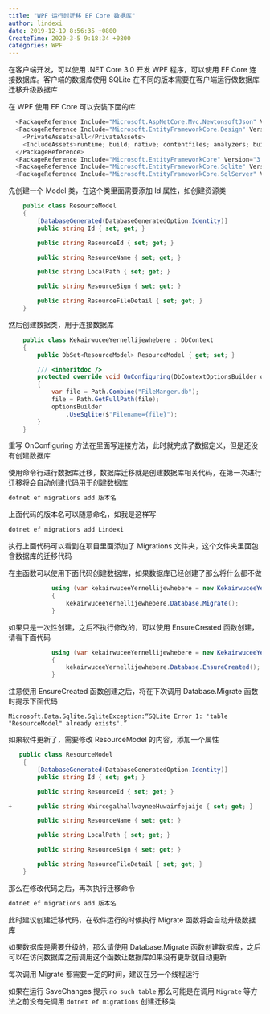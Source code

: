 ```yaml
---
title: "WPF 运行时迁移 EF Core 数据库"
author: lindexi
date: 2019-12-19 8:56:35 +0800
CreateTime: 2020-3-5 9:18:34 +0800
categories: WPF
---
```


在客户端开发，可以使用 .NET Core 3.0 开发 WPF 程序，可以使用 EF Core 连接数据库。客户端的数据库使用 SQLite 在不同的版本需要在客户端运行做数据库迁移升级数据库

<!--more-->


<!-- csdn -->

在 WPF 使用 EF Core 可以安装下面的库

```csharp
  <PackageReference Include="Microsoft.AspNetCore.Mvc.NewtonsoftJson" Version="3.0.0" />
  <PackageReference Include="Microsoft.EntityFrameworkCore.Design" Version="3.0.0">
    <PrivateAssets>all</PrivateAssets>
    <IncludeAssets>runtime; build; native; contentfiles; analyzers; buildtransitive</IncludeAssets>
  </PackageReference>
  <PackageReference Include="Microsoft.EntityFrameworkCore" Version="3.0.0"/>
  <PackageReference Include="Microsoft.EntityFrameworkCore.Sqlite" Version="3.0.0" />
  <PackageReference Include="Microsoft.EntityFrameworkCore.SqlServer" Version="3.0.0" />
```

先创建一个 Model 类，在这个类里面需要添加 Id 属性，如创建资源类

```csharp
    public class ResourceModel
    {
        [DatabaseGenerated(DatabaseGeneratedOption.Identity)]
        public string Id { set; get; }

        public string ResourceId { set; get; }

        public string ResourceName { set; get; }

        public string LocalPath { set; get; }

        public string ResourceSign { set; get; }

        public string ResourceFileDetail { set; get; }
    }
```

然后创建数据类，用于连接数据库

```csharp
    public class KekairwuceeYernellijewhebere : DbContext
    {
        public DbSet<ResourceModel> ResourceModel { get; set; }

        /// <inheritdoc />
        protected override void OnConfiguring(DbContextOptionsBuilder optionsBuilder)
        {
            var file = Path.Combine("FileManger.db");
            file = Path.GetFullPath(file);
            optionsBuilder
                .UseSqlite($"Filename={file}");
        }
    }
```

重写 OnConfiguring 方法在里面写连接方法，此时就完成了数据定义，但是还没有创建数据库

使用命令行进行数据库迁移，数据库迁移就是创建数据库相关代码，在第一次进行迁移将会自动创建代码用于创建数据库

```csharp
dotnet ef migrations add 版本名 
```

上面代码的版本名可以随意命名，如我是这样写

```csharp
dotnet ef migrations add Lindexi 
```

执行上面代码可以看到在项目里面添加了 Migrations 文件夹，这个文件夹里面包含数据库的迁移代码

在主函数可以使用下面代码创建数据库，如果数据库已经创建了那么将什么都不做

```csharp
            using (var kekairwuceeYernellijewhebere = new KekairwuceeYernellijewhebere())
            {
                kekairwuceeYernellijewhebere.Database.Migrate();
            }
```

如果只是一次性创建，之后不执行修改的，可以使用 EnsureCreated 函数创建，请看下面代码

```csharp
            using (var kekairwuceeYernellijewhebere = new KekairwuceeYernellijewhebere())
            {
                kekairwuceeYernellijewhebere.Database.EnsureCreated();
            }
```

注意使用 EnsureCreated 函数创建之后，将在下次调用 Database.Migrate 函数时提示下面代码

```
Microsoft.Data.Sqlite.SqliteException:“SQLite Error 1: 'table "ResourceModel" already exists'.”
```

如果软件更新了，需要修改 ResourceModel 的内容，添加一个属性

```csharp
   public class ResourceModel
    {
        [DatabaseGenerated(DatabaseGeneratedOption.Identity)]
        public string Id { set; get; }

        public string ResourceId { set; get; }

+       public string WaircegalhallwayneeHuwairfejaije { set; get; }

        public string ResourceName { set; get; }

        public string LocalPath { set; get; }

        public string ResourceSign { set; get; }

        public string ResourceFileDetail { set; get; }
    }
```

那么在修改代码之后，再次执行迁移命令

```csharp
dotnet ef migrations add 版本名 
```

此时建议创建迁移代码，在软件运行的时候执行 Migrate 函数将会自动升级数据库

如果数据库是需要升级的，那么请使用 Database.Migrate 函数创建数据库，之后可以在访问数据库之前调用这个函数让数据库如果没有更新就自动更新

每次调用 Migrate 都需要一定的时间，建议在另一个线程运行

如果在运行 SaveChanges 提示 `no such table` 那么可能是在调用 `Migrate` 等方法之前没有先调用 `dotnet ef migrations` 创建迁移类

